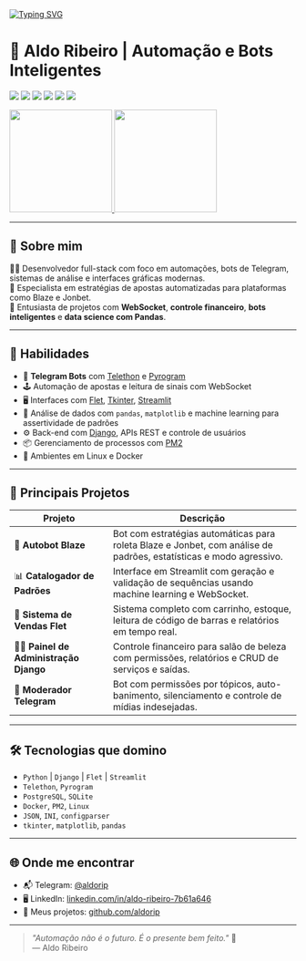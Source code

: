 <a align="left" href="https://git.io/typing-svg">
  <img src="https://readme-typing-svg.herokuapp.com?font=Hind&weight=500&size=30&duration=4000&pause=2000&color=4b76cc&center=true&vCenter=true&random=false&width=560&height=59&lines=Ol%C3%A1!+Seja+bem-vindo(a)+ao+meu+Perfil+%F0%9F%91%8B" alt="Typing SVG">
</a>

<h1 align="left">🧠 Aldo Ribeiro | Automação e Bots Inteligentes</h1>

<p align="left">
  <img src="https://img.shields.io/badge/Python-3776AB?style=for-the-badge&logo=python&logoColor=white"/>
  <img src="https://img.shields.io/badge/Telegram-2CA5E0?style=for-the-badge&logo=telegram&logoColor=white"/>
  <img src="https://img.shields.io/badge/Django-092E20?style=for-the-badge&logo=django&logoColor=white"/>
  <img src="https://img.shields.io/badge/Flet-3F3D56?style=for-the-badge&logo=none"/>
  <img src="https://img.shields.io/badge/Streamlit-FF4B4B?style=for-the-badge&logo=streamlit&logoColor=white"/>
  <img src="https://img.shields.io/badge/Linux-000000?style=for-the-badge&logo=linux&logoColor=white"/>
</p>

<div align="left">
  <a href="https://github.com/aldorip">
    <img height="180em" src="https://github-readme-stats.vercel.app/api?username=aldorip&show_icons=true&theme=tokyonight&include_all_commits=true&count_private=true"/>
    <img height="180em" src="https://github-readme-stats.vercel.app/api/top-langs/?username=aldorip&layout=compact&langs_count=6&theme=tokyonight"/>
  </a>
</div>

---

## 🚀 Sobre mim

👨‍💻 Desenvolvedor full-stack com foco em automações, bots de Telegram, sistemas de análise e interfaces gráficas modernas.  
🎯 Especialista em estratégias de apostas automatizadas para plataformas como Blaze e Jonbet.  
🧩 Entusiasta de projetos com **WebSocket**, **controle financeiro**, **bots inteligentes** e **data science com Pandas**.

---

## 💼 Habilidades

- 🤖 **Telegram Bots** com [Telethon](https://github.com/LonamiWebs/Telethon) e [Pyrogram](https://github.com/pyrogram/pyrogram)
- 🕹️ Automação de apostas e leitura de sinais com WebSocket
- 🖥️ Interfaces com [Flet](https://flet.dev/), [Tkinter](https://wiki.python.org/moin/TkInter), [Streamlit](https://streamlit.io/)
- 🧮 Análise de dados com `pandas`, `matplotlib` e machine learning para assertividade de padrões
- ⚙️ Back-end com [Django](https://www.djangoproject.com/), APIs REST e controle de usuários
- 📦 Gerenciamento de processos com [PM2](https://pm2.keymetrics.io/)
- 🐧 Ambientes em Linux e Docker

---

## 📂 Principais Projetos

| Projeto | Descrição |
|--------|-----------|
| 🔁 **Autobot Blaze** | Bot com estratégias automáticas para roleta Blaze e Jonbet, com análise de padrões, estatísticas e modo agressivo. |
| 📊 **Catalogador de Padrões** | Interface em Streamlit com geração e validação de sequências usando machine learning e WebSocket. |
| 💼 **Sistema de Vendas Flet** | Sistema completo com carrinho, estoque, leitura de código de barras e relatórios em tempo real. |
| 🧑‍💼 **Painel de Administração Django** | Controle financeiro para salão de beleza com permissões, relatórios e CRUD de serviços e saídas. |
| 💬 **Moderador Telegram** | Bot com permissões por tópicos, auto-banimento, silenciamento e controle de mídias indesejadas. |

---

## 🛠️ Tecnologias que domino

- `Python` | `Django` | `Flet` | `Streamlit`
- `Telethon`, `Pyrogram`
- `PostgreSQL`, `SQLite`
- `Docker`, `PM2`, `Linux`
- `JSON`, `INI`, `configparser`
- `tkinter`, `matplotlib`, `pandas`

---

## 🌐 Onde me encontrar

- 📬 Telegram: [@aldorip](https://t.me/aldorip)
- 🖥️ LinkedIn: [linkedin.com/in/aldo-ribeiro-7b61a646](https://linkedin.com/in/aldo-ribeiro-7b61a646)
- 📂 Meus projetos: [github.com/aldorip](https://github.com/aldorip)

---

> *"Automação não é o futuro. É o presente bem feito."* 🚀  
> — Aldo Ribeiro


